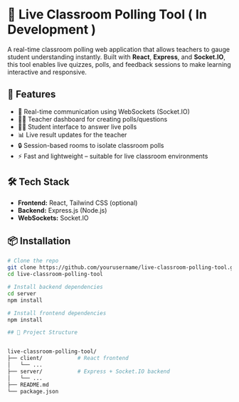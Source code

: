 # 🧠 Live Classroom Polling Tool ( In Development )

A real-time classroom polling web application that allows teachers to gauge student understanding instantly. Built with **React**, **Express**, and **Socket.IO**, this tool enables live quizzes, polls, and feedback sessions to make learning interactive and responsive.



## 🚀 Features

- 📡 Real-time communication using WebSockets (Socket.IO)
- 🧑‍🏫 Teacher dashboard for creating polls/questions
- 🙋‍♂️ Student interface to answer live polls
- 📊 Live result updates for the teacher
- 🔒 Session-based rooms to isolate classroom polls
- ⚡ Fast and lightweight – suitable for live classroom environments



## 🛠️ Tech Stack

- **Frontend:** React, Tailwind CSS (optional)
- **Backend:** Express.js (Node.js)
- **WebSockets:** Socket.IO





## 📦 Installation

```bash
# Clone the repo
git clone https://github.com/yourusername/live-classroom-polling-tool.git
cd live-classroom-polling-tool

# Install backend dependencies
cd server
npm install

# Install frontend dependencies
npm install

## 🧰 Project Structure


live-classroom-polling-tool/
├── client/           # React frontend
│   └── ...
├── server/           # Express + Socket.IO backend
│   └── ...
├── README.md
└── package.json
